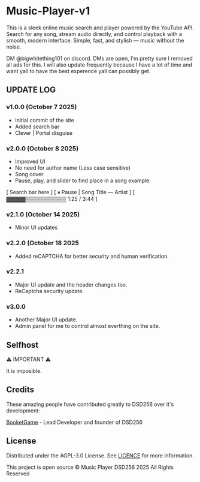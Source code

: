 # Music-Player-v1

This is a sleek online music search and player powered by the YouTube API. Search for any song, stream audio directly, and control playback with a smooth, modern interface. Simple, fast, and stylish — music without the noise. 

DM @bigwhitething101 on discord. DMs are open, I'm pretty sure I removed all ads for this. I will also update frequently because I have a lot of time and want yall to have the best experence yall can possibly get. 

## UPDATE LOG

### v1.0.0 (October 7 2025)

- Initial commit of the site
- Added search bar
- Clever | Portal disguise

### v2.0.0 (October 8 2025)

- Improved UI
- No need for author name (Less case sensitive)
- Song cover
- Pause, play, and slider to find place in a song
example:

[ Search bar here ]
[ ⏸ Pause | Song Title — Artist ]
[ ▓▓▓▓▓▒▒▒▒▒▒▒▒▒▒▒  1:25 / 3:44 ]

### v2.1.0 (October 14 2025)

- Minor UI updates

### v2.2.0 (October 18 2025

- Added reCAPTCHA for better security and human verification.

### v2.2.1

- Major UI update and the header changes too.
- ReCaptcha security update.

### v3.0.0

- Another Major UI update.
- Admin panel for me to control almost everthing on the site. 

## Selfhost
⚠️ IMPORTANT ⚠️

It is imposible.

## Credits
These amazing people have contributed greatly to DSD256 over it's development:

[BooketGame](https://GitHub.com/booketgame) - Lead Developer and founder of DSD256

## License
Distributed under the AGPL-3.0 License. See [LICENCE](https://github.com/BooketGame/booketgame.github.io/blob/main/LICENSE) for more information.

This project is open source © Music Player DSD256 2025 All Rights Reserved
